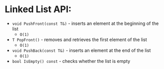 # Linked List API:
* `void PushFront(const T&)` - inserts an element at the beginning of the list
  - `O(1)`
* `T PopFront()` - removes and retrieves the first element of
the list
  - `O(1)`
* `void PushBack(const T&)` - inserts an element at the end
of the list
  - `O(1)`
* `bool IsEmpty() const` - checks whether the list is empty
